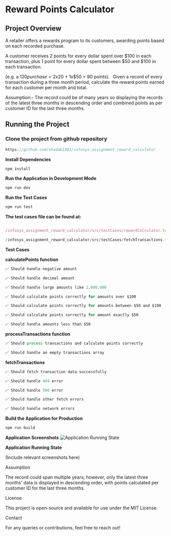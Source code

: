 # Reward Points Calculator

## Project Overview

A retailer offers a rewards program to its customers, awarding points based on each recorded purchase.

A customer receives 2 points for every dollar spent over $100 in each transaction, plus 1 point for every dollar spent between $50 and $100 in each transaction.

(e.g. a $120 purchase = 2x$20 + 1x$50 = 90 points).   Given a record of every transaction during a three month period, calculate the reward points earned for each customer per month and total.

Assumption:- The record could be of many years so displaying the records of the latest three months in descending order and combined points as per customer ID for the last three months.

## Running the Project

### Clone the project from github repository


```javascript
https://github.com/shadab1301/infosys_assignment_reward_calculator
```
**Install Dependencies**
```javascript
npm install
```
**Run the Application in Development Mode**
```javascript
npm run dev
```
**Run the Test Cases**
```javascript
npm run test
```
**The test cases file can be found at:**
```javascript

/infosys_assignment_reward_calculator/src/testCases/rewardCalculator.test.js

/infosys_assignment_reward_calculator/src/testCases/fetchTransactions.test.js


```
**Test Cases**

**calculatePoints function**
```javascript
✅ Should handle negative amount

✅ Should handle decimal amount

✅ Should handle large amounts like 1,000,000

✅ Should calculate points correctly for amounts over $100

✅ Should calculate points correctly for amounts between $50 and $100

✅ Should calculate points correctly for amount exactly $50

✅ Should handle amounts less than $50
```
**processTransactions function**
```javascript
✅ Should process transactions and calculate points correctly

✅ Should handle an empty transactions array
```
**fetchTransactions**
```javascript
✅ Should fetch transaction data successfully

✅ Should handle 404 error

✅ Should handle 500 error

✅ Should handle other fetch errors

✅ Should handle network errors
```
**Build the Application for Production**
```javascript
npm run build
```
**Application Screenshots**
![Application Running State](./assets/running_state.png)

**Application Running State**

(Include relevant screenshots here)

Assumption

The record could span multiple years; however, only the latest three months' data is displayed in descending order, with points calculated per customer ID for the last three months.

License

This project is open-source and available for use under the MIT License.

Contact

For any queries or contributions, feel free to reach out!



